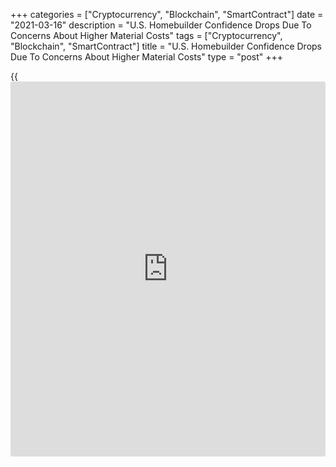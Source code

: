 +++
categories = ["Cryptocurrency", "Blockchain", "SmartContract"]
date = "2021-03-16"
description = "U.S. Homebuilder Confidence Drops Due To Concerns About Higher Material Costs"
tags = ["Cryptocurrency", "Blockchain", "SmartContract"]
title = "U.S. Homebuilder Confidence Drops Due To Concerns About Higher Material Costs"
type = "post"
+++

{{<iframe id="large-banner" src="https://www.bounty.group/#slide=6.0" width="100%" height="600" scrolling="no" style="border: 0px solid rgb(216, 221, 230); border-radius: 3px;">}}

The National Association of Home Builders released a report on Tuesday
showing a slightly bigger than expected decrease in U.S. homebuilder
confidence in the month of March.

The report said the NAHB/Wells Fargo Housing Market Index fell to 82 in
March after inching up to 84 in February. Economists had expected the
index to edge down to 83.

"Though builders continue to see strong buyer traffic, recent increases
for material costs and delivery times, particularly for softwood lumber,
have depressed builder sentiment this month," said NAHB Chairman Chuck
Fowke.

"Supply shortages and high demand have caused lumber prices to jump
about 200 percent since last April," he added. "Policymakers must
address building material supply chain issues to help the [economy][1]
sustain solid growth in 2021."

The pullback by the headline index came as the index gauging current
sales conditions fell to 87 in March from 90 in February.

The gauge charting traffic of prospective buyers was unchanged at 72,
while the component measuring sales expectations in the next six months
rose to 83 in March from 80 in February.

"While single-family home building should grow this year, the elevated
price of lumber is adding approximately $24,000 to the price of a new
home," NAHB Chief Economist Robert Dietz. "And mortgage interest rates,
while [historical](https://www.fintechee.com/services/historical-data-for-forex/)ly low, have increased about 30 basis points over the
last month."

He added, "Nonetheless, the lack of resale inventory means new
construction is the only option for some prospective home buyers."

On Wednesday, the Commerce Department is scheduled to release a separate
report on new residential construction in the month of February.

Housing starts expected to decrease by 0.9 percent to an annual rate of
1.565 million, while building permits are expected to plunge by 7.2
percent to a rate of 1.750 million.

For comments and feedback [contact](https://www.playgroundfx.com/contact/): editorial@rtt[news](https://www.letsplayfx.com/blog/forex-news-website/).com

[Economic News][1]

 **What parts of the world are seeing the best (and worst) economic
performances lately? Click[here][2] to check out our [Econ Scorecard][2]
and find out! See up-to-the-moment [ranking](https://www.playgroundfx.com/blog/crypto-exchange-ranking/)s for the best and worst
performers in [GDP][2], [unemployment rate][3], [inflation][4] and much
more.**

   1. www.rtt[news](https://www.letsplayfx.com/blog/forex-news-website/).com/Content/EconomicNews.aspx
   2. www.rtt[news](https://www.letsplayfx.com/blog/forex-news-website/).com/economic-scorecard/world-rank/GDP/highest-performance.aspx
   3. www.rtt[news](https://www.letsplayfx.com/blog/forex-news-website/).com/economic-scorecard/world-rank/unemployment-rate/lowest-performance.aspx
   4. www.rtt[news](https://www.letsplayfx.com/blog/forex-news-website/).com/economic-scorecard/world-rank/CPI/highest-performance.aspx